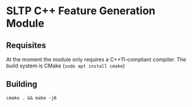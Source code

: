 

# SLTP C++ Feature Generation Module


## Requisites
At the moment the module only requires a C++11-compliant compiler.
The build system is CMake (`sudo apt install cmake`)

## Building

    cmake . && make -j6

